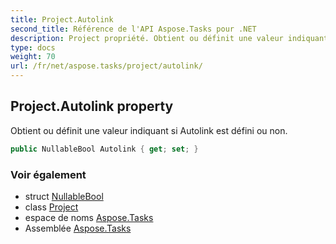 ```yaml
---
title: Project.Autolink
second_title: Référence de l'API Aspose.Tasks pour .NET
description: Project propriété. Obtient ou définit une valeur indiquant si Autolink est défini ou non.
type: docs
weight: 70
url: /fr/net/aspose.tasks/project/autolink/
---
```

## Project.Autolink property

Obtient ou définit une valeur indiquant si Autolink est défini ou non.

```csharp
public NullableBool Autolink { get; set; }
```

### Voir également

* struct [NullableBool](../../nullablebool/)
* class [Project](../)
* espace de noms [Aspose.Tasks](../../project/)
* Assemblée [Aspose.Tasks](../../../)



